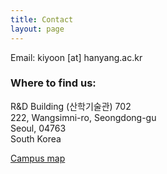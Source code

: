 ```yaml
---
title: Contact
layout: page
---
```


Email: kiyoon [at] hanyang.ac.kr<br>

<h3>Where to find us:</h3>
R&D Building (산학기술관) 702<br>
222, Wangsimni-ro, Seongdong-gu<br>
Seoul, 04763<br>
South Korea<br>

<a href="https://www.hanyang.ac.kr/web/eng/campus-map-directions" target="_blank">Campus map</a>
